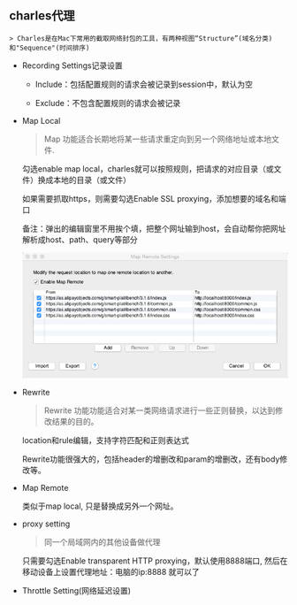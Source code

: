 ## charles代理

    > Charles是在Mac下常用的截取网络封包的工具，有两种视图“Structure”(域名分类)和"Sequence"(时间排序)  

* Recording Settings记录设置  

    - Include：包括配置规则的请求会被记录到session中，默认为空  

    - Exclude：不包含配置规则的请求会被记录  

* Map Local

    > Map 功能适合长期地将某一些请求重定向到另一个网络地址或本地文件.  

    勾选enable map local，charles就可以按照规则，把请求的对应目录（或文件）换成本地的目录（或文件）

    如果需要抓取https，则需要勾选Enable SSL proxying，添加想要的域名和端口

    备注：弹出的编辑窗里不用挨个填，把整个网址输到host，会自动帮你把网址解析成host、path、query等部分  

    ![map setting](images/mapLocal.png)

* Rewrite

    > Rewrite 功能功能适合对某一类网络请求进行一些正则替换，以达到修改结果的目的。  

    location和rule编辑，支持字符匹配和正则表达式    

    Rewrite功能很强大的，包括header的增删改和param的增删改，还有body修改等。

* Map Remote

    类似于map local, 只是替换成另外一个网址。

* proxy setting

    > 同一个局域网内的其他设备做代理    

    只需要勾选Enable transparent HTTP proxying，默认使用8888端口, 然后在移动设备上设置代理地址：电脑的ip:8888 就可以了


* Throttle Setting(网络延迟设置)
